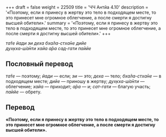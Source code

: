 +++
draft = false
weight = 22509
title = 'ЧЧ Антйа 4.10'
description = '«Поэтому, если я принесу в жертву это тело в подходящем месте, то это принесет мне огромное облегчение, а после смерти я достигну высшей обители».'
summary = '«Поэтому, если я принесу в жертву это тело в подходящем месте, то это принесет мне огромное облегчение, а после смерти я достигну высшей обители».'
+++

_та̄те йади эи деха бха̄ла-стха̄не дийе  
дух̣кха-ш́а̄нти хайа а̄ра сад-гати па̄ийе_

## Пословный перевод

_та̄те_ — поэтому; _йади_ — если; _эи_ — это; _деха_ — тело; _бха̄ла_\-_стха̄не_ — в подходящем месте; _дийе_ — приношу в жертву; _дух̣кха_\-_ш́а̄нти_ — облегчение; _хайа_ — приходит; _а̄ра_ — и; _сат_\-_гати_ — благую участь; _па̄ийе_ — обрету.

## Перевод

**«Поэтому, если я принесу в жертву это тело в подходящем месте, то это принесет мне огромное облегчение, а после смерти я достигну высшей обители».**
